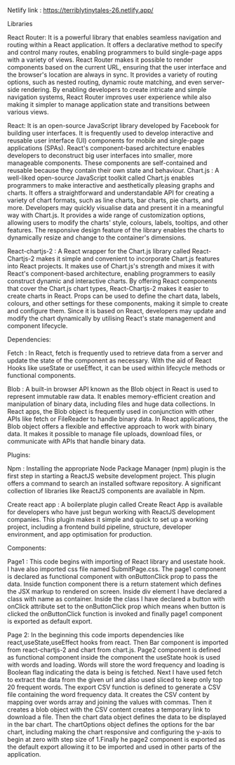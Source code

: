 Netlify link : https://terriblytinytales-26.netlify.app/

Libraries

React Router:
It is a powerful library that enables seamless navigation and routing within a React application. It offers a declarative method to specify and control many routes, enabling programmers to build single-page apps with a variety of views. React Router makes it possible to render components based on the current URL, ensuring that the user interface and the browser's location are always in sync. It provides a variety of routing options, such as nested routing, dynamic route matching, and even server-side rendering. By enabling developers to create intricate and simple navigation systems, React Router improves user experience while also making it simpler to manage application state and transitions between various views.

React:
It is an open-source JavaScript library developed by Facebook for building user interfaces. It is frequently used to develop interactive and reusable user interface (UI) components for mobile and single-page applications (SPAs). React's component-based architecture enables developers to deconstruct big user interfaces into smaller, more manageable components. These components are self-contained and reusable because they contain their own state and behaviour.
Chart.js :
A well-liked open-source JavaScript toolkit called Chart.js enables programmers to make interactive and aesthetically pleasing graphs and charts. It offers a straightforward and understandable API for creating a variety of chart formats, such as line charts, bar charts, pie charts, and more. Developers may quickly visualise data and present it in a meaningful way with Chart.js. It provides a wide range of customization options, allowing users to modify the charts' style, colours, labels, tooltips, and other features. The responsive design feature of the library enables the charts to dynamically resize and change to the container's dimensions.

React-chartjs-2 :
A React wrapper for the Chart.js library called React-Chartjs-2 makes it simple and convenient to incorporate Chart.js features into React projects. It makes use of Chart.js's strength and mixes it with React's component-based architecture, enabling programmers to easily construct dynamic and interactive charts. By offering React components that cover the Chart.js chart types, React-Chartjs-2 makes it easier to create charts in React. Props can be used to define the chart data, labels, colours, and other settings for these components, making it simple to create and configure them. Since it is based on React, developers may update and modify the chart dynamically by utilising React's state management and component lifecycle.

Dependencies:

Fetch : 
In React, fetch is frequently used to retrieve data from a server and update the state of the component as necessary. With the aid of React Hooks like useState or useEffect, it can be used within lifecycle methods or functional components.

Blob :
A built-in browser API known as the Blob object in React is used to represent immutable raw data. It enables memory-efficient creation and manipulation of binary data, including files and huge data collections. In React apps, the Blob object is frequently used in conjunction with other APIs like fetch or FileReader to handle binary data.
In React applications, the Blob object offers a flexible and effective approach to work with binary data. It makes it possible to manage file uploads, download files, or communicate with APIs that handle binary data.

Plugins:

Npm : 
Installing the appropriate Node Package Manager (npm) plugin is the first step in starting a ReactJS website development project. This plugin offers a command to search an installed software repository. A significant collection of libraries like ReactJS components are available in Npm.

Create react app :
A boilerplate plugin called Create React App is available for developers who have just begun working with ReactJS development companies. This plugin makes it simple and quick to set up a working project, including a frontend build pipeline, structure, developer environment, and app optimisation for production.

Components:

Page1 : 
This code begins with importing of React library and usestate hook. I have also imported css file named SubmitPage.css. The page1 component is declared as functional component with onButtonClick prop to pass the data. Inside function component there is a return statement which defines the JSX markup to rendered on screen. Inside div element I have declared a class with name as container. Inside the class I have declared a button with onClick attribute set to the onButtonClick prop which means when button is clicked the onButtonClick function is invoked and finally page1 component is exported as default export.

Page 2:
In the beginning this code imports dependencies like react,useState,useEffect hooks from react. Then Bar component is imported from react-chartjs-2 and chart from chart.js. Page2 component is defined as functional component inside the component the useState hook is used with words and loading. Words will store the word frequency and loading is Boolean flag indicating the data is being is fetched. Next I have used fetch to extract the data from the given url and also used sliced to keep only top 20 frequent words. The export CSV function is defined to generate a CSV file containing the word frequency data. It creates the CSV content by mapping over words array and joining the values with commas. Then it creates a blob object with the CSV content creates a temporary link to download a file. Then the chart data object defines the data to be displayed in the bar chart. The chartOptions object defines the options for the bar chart, including making the chart responsive and configuring the y-axis to begin at zero with step size of 1.Finally he page2 component is exported as the default export allowing it to be imported and used in other parts of the application. 

